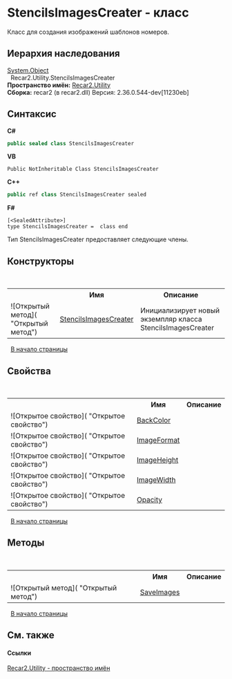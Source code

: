 # StencilsImagesCreater - класс
 

Класс для создания изображений шаблонов номеров.


## Иерархия наследования
<a href="http://msdn2.microsoft.com/ru-ru/library/e5kfa45b" target="_blank">System.Object</a><br />&nbsp;&nbsp;Recar2.Utility.StencilsImagesCreater<br />
**Пространство имён:**&nbsp;<a href="d50c0792-8760-2227-d62c-fe7f043caae9">Recar2.Utility</a><br />**Сборка:**&nbsp;recar2 (в recar2.dll) Версия: 2.36.0.544-dev[11230eb]

## Синтаксис

**C#**<br />
``` C#
public sealed class StencilsImagesCreater
```

**VB**<br />
``` VB
Public NotInheritable Class StencilsImagesCreater
```

**C++**<br />
``` C++
public ref class StencilsImagesCreater sealed
```

**F#**<br />
``` F#
[<SealedAttribute>]
type StencilsImagesCreater =  class end
```

Тип StencilsImagesCreater предоставляет следующие члены.


## Конструкторы
&nbsp;<table><tr><th></th><th>Имя</th><th>Описание</th></tr><tr><td>![Открытый метод]( "Открытый метод")</td><td><a href="8cce364c-a2dc-d17f-093a-5a28c953bb10">StencilsImagesCreater</a></td><td>
Инициализирует новый экземпляр класса StencilsImagesCreater</td></tr></table>&nbsp;
<a href="#stencilsimagescreater---класс">В начало страницы</a>

## Свойства
&nbsp;<table><tr><th></th><th>Имя</th><th>Описание</th></tr><tr><td>![Открытое свойство]( "Открытое свойство")</td><td><a href="0e69ef66-257e-1c32-fbf3-50e44fcfcee5">BackColor</a></td><td /></tr><tr><td>![Открытое свойство]( "Открытое свойство")</td><td><a href="38b34ad8-2d66-daed-a864-0f5eb4023f96">ImageFormat</a></td><td /></tr><tr><td>![Открытое свойство]( "Открытое свойство")</td><td><a href="b2fad550-e08e-7cd2-fb97-8e8a35162b66">ImageHeight</a></td><td /></tr><tr><td>![Открытое свойство]( "Открытое свойство")</td><td><a href="07f4fc4c-633f-5aa6-5e65-45a612a7918c">ImageWidth</a></td><td /></tr><tr><td>![Открытое свойство]( "Открытое свойство")</td><td><a href="297cf496-4cf8-9a14-343f-85b7364e8da7">Opacity</a></td><td /></tr></table>&nbsp;
<a href="#stencilsimagescreater---класс">В начало страницы</a>

## Методы
&nbsp;<table><tr><th></th><th>Имя</th><th>Описание</th></tr><tr><td>![Открытый метод]( "Открытый метод")</td><td><a href="d43f4a93-9c98-34df-b421-2fda70e1c9fb">SaveImages</a></td><td /></tr></table>&nbsp;
<a href="#stencilsimagescreater---класс">В начало страницы</a>

## См. также


#### Ссылки
<a href="d50c0792-8760-2227-d62c-fe7f043caae9">Recar2.Utility - пространство имён</a><br />